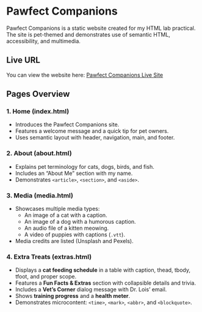 # Pawfect Companions

Pawfect Companions is a static website created for my HTML lab practical. The site is pet-themed and demonstrates use of semantic HTML, accessibility, and multimedia.

## Live URL
You can view the  website here: [Pawfect Companions Live Site](https://faith444.github.io/pawfect-companions/)

## Pages Overview

### 1. Home (index.html)
- Introduces the Pawfect Companions site.  
- Features a welcome message and a quick tip for pet owners.  
- Uses semantic layout with header, navigation, main, and footer.  

### 2. About (about.html)
- Explains pet terminology for cats, dogs, birds, and fish.  
- Includes an “About Me” section with my name.  
- Demonstrates `<article>`, `<section>`, and `<aside>`.  

### 3. Media (media.html)
- Showcases multiple media types:  
  - An image of a cat with a caption.  
  - An image of a dog with a humorous caption.  
  - An audio file of a kitten meowing.  
  - A video of puppies with captions (`.vtt`).  
- Media credits are listed (Unsplash and Pexels).  

### 4. Extra Treats (extras.html)
- Displays a **cat feeding schedule** in a table with caption, thead, tbody, tfoot, and proper scope.  
- Features a **Fun Facts & Extras** section with collapsible details and trivia.  
- Includes a **Vet’s Corner** dialog message with Dr. Lois’ email.  
- Shows **training progress** and a **health meter**.  
- Demonstrates microcontent: `<time>`, `<mark>`, `<abbr>`, and `<blockquote>`.  
